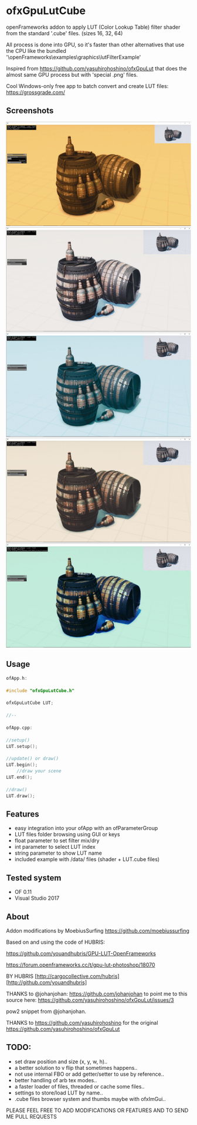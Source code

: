 # ofxGpuLutCube

openFrameworks addon to apply LUT (Color Lookup Table) filter shader from the standard '.cube' files. (sizes 16, 32, 64)

All process is done into GPU, so it's faster than other alternatives that use the CPU like the bundled '\openFrameworks\examples\graphics\lutFilterExample'

Inspired from https://github.com/yasuhirohoshino/ofxGpuLut that does the almost same GPU process but with 'special .png' files.

Cool Windows-only free app to batch convert and create LUT files:
https://grossgrade.com/


## Screenshots

![Alt text](/screenshot0.JPG?raw=true "screenshot0")
![Alt text](/screenshot1.JPG?raw=true "screenshot1")
![Alt text](/screenshot2.JPG?raw=true "screenshot2")
![Alt text](/screenshot3.JPG?raw=true "screenshot3")
![Alt text](/screenshot4.JPG?raw=true "screenshot4")


## Usage

```c++
ofApp.h:

#include "ofxGpuLutCube.h"

ofxGpuLutCube LUT;

//--

ofApp.cpp:

//setup()
LUT.setup();

//update() or draw()
LUT.begin();
    //draw your scene
LUT.end();

//draw()
LUT.draw();
```


## Features

- easy integration into your ofApp with an ofParameterGroup
- LUT files folder browsing using GUI or keys
- float parameter to set filter mix/dry
- int parameter to select LUT index 
- string parameter to show LUT name
- included example with /data/ files (shader + LUT.cube files)


## Tested system

- OF 0.11
- Visual Studio 2017


## About

Addon modifications by MoebiusSurfing
https://github.com/moebiussurfing

Based on and using the code of HUBRIS:

https://github.com/youandhubris/GPU-LUT-OpenFrameworks

https://forum.openframeworks.cc/t/gpu-lut-photoshop/18070

BY HUBRIS [http://cargocollective.com/hubris]
[http://github.com/youandhubris]

THANKS to @johanjohan:
https://github.com/johanjohan 
to point me to this source here: 
https://github.com/yasuhirohoshino/ofxGpuLut/issues/3

pow2 snippet from @johanjohan.

THANKS to
https://github.com/yasuhirohoshino 
for the original https://github.com/yasuhirohoshino/ofxGpuLut


## TODO:

- set draw position and size (x, y, w, h)..
- a better solution to v flip that sometimes happens..
- not use internal FBO or add getter/setter to use by reference..
- better handling of arb tex modes..
- a faster loader of files, threaded or cache some files..
- settings to store/load LUT by name..
- .cube files browser system and thumbs maybe with ofxImGui..

PLEASE FEEL FREE TO ADD MODIFICATIONS OR FEATURES AND TO SEND ME PULL REQUESTS

